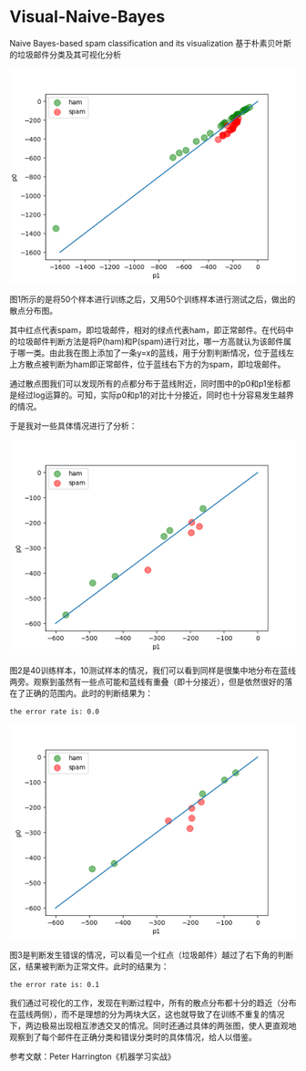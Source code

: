 # Visual-Naive-Bayes
Naive Bayes-based spam classification and its visualization
基于朴素贝叶斯的垃圾邮件分类及其可视化分析

![ALL](/Figure/ALL.png)

图1所示的是将50个样本进行训练之后，又用50个训练样本进行测试之后，做出的散点分布图。

其中红点代表spam，即垃圾邮件，相对的绿点代表ham，即正常邮件。在代码中的垃圾邮件判断方法是将P(ham)和P(spam)进行对比，哪一方高就认为该邮件属于哪一类。由此我在图上添加了一条y=x的蓝线，用于分割判断情况，位于蓝线左上方散点被判断为ham即正常邮件，位于蓝线右下方的为spam，即垃圾邮件。

通过散点图我们可以发现所有的点都分布于蓝线附近，同时图中的p0和p1坐标都是经过log运算的。可知，实际p0和p1的对比十分接近，同时也十分容易发生越界的情况。

于是我对一些具体情况进行了分析：

![RIGHT](/Figure/RIGHT.png)

图2是40训练样本，10测试样本的情况，我们可以看到同样是很集中地分布在蓝线两旁。观察到虽然有一些点可能和蓝线有重叠（即十分接近），但是依然很好的落在了正确的范围内。此时的判断结果为：
```
the error rate is: 0.0
```

![ERROR](/Figure/ERROR.png)

图3是判断发生错误的情况，可以看见一个红点（垃圾邮件）越过了右下角的判断区，结果被判断为正常文件。此时的结果为：
```
the error rate is: 0.1
```
我们通过可视化的工作，发现在判断过程中，所有的散点分布都十分的趋近（分布在蓝线两侧），而不是理想的分为两块大区，这也就导致了在训练不重复的情况下，两边极易出现相互渗透交叉的情况。同时还通过具体的两张图，使人更直观地观察到了每个邮件在正确分类和错误分类时的具体情况，给人以借鉴。


参考文献：Peter Harrington《机器学习实战》
